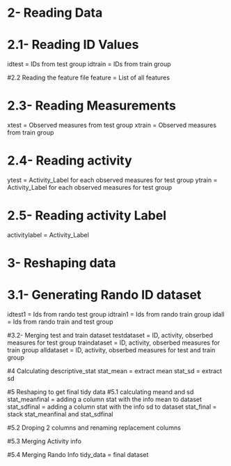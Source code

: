 # 2- Reading Data
# 2.1- Reading ID Values
idtest = IDs from test group 
idtrain = IDs from train group

#2.2 Reading the feature file
feature = List of all features

# 2.3- Reading Measurements
xtest = Observed measures from test group
xtrain = Observed measures from train group

# 2.4- Reading activity
ytest = Activity_Label for each observed measures for test group
ytrain = Activity_Label for each observed measures for test group

# 2.5- Reading activity Label
activitylabel = Activity_Label

# 3- Reshaping data
# 3.1- Generating Rando ID dataset
idtest1 = Ids from rando test group
idtrain1 = Ids from rando train group
idall = Ids from rando train and test group

#3.2- Merging test and train dataset
testdataset = ID, activity, obserbed measures for test group
traindataset = ID, activity, obserbed measures for train group
alldataset = ID, activity, obserbed measures for test and train group

#4 Calculating descriptive_stat
stat_mean = extract mean
stat_sd = extract sd

#5 Reshaping to get final tidy data
#5.1 calculating meand and sd
stat_meanfinal = adding a column stat with the info mean to dataset
stat_sdfinal = adding a column stat with the info sd to dataset
stat_final = stack stat_meanfinal and stat_sdfinal

#5.2 Droping 2 columns and renaming replacement columns

#5.3 Merging Activity info

#5.4 Merging Rando Info
tidy_data = final dataset 



